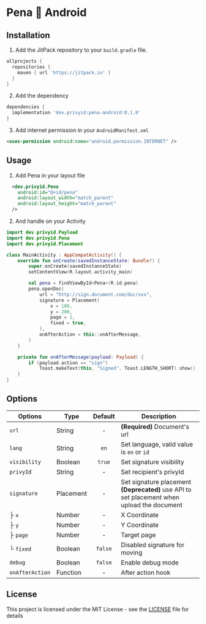 # Pena 💚 Android

## Installation

1. Add the JitPack repository to your `build.gradle` file.

```gradle
allprojects {
  repositories {
    maven { url 'https://jitpack.io' }
  }
}
```

2. Add the dependency
```gradle
dependencies {
  implementation 'dev.privyid:pena-android:0.1.0'
}
```

3. Add internet permission in your `AndroidManifest.xml`
```xml
<uses-permission android:name="android.permission.INTERNET" />
```

## Usage

1. Add Pena in your layout file

```xml
  <dev.privyid.Pena
    android:id="@+id/pena"
    android:layout_width="match_parent"
    android:layout_height="match_parent"
  />
```

2. And handle on your Activity

```kt
import dev.privyid.Payload
import dev.privyid.Pena
import dev.privyid.Placement

class MainActivity : AppCompatActivity() {
    override fun onCreate(savedInstanceState: Bundle?) {
        super.onCreate(savedInstanceState)
        setContentView(R.layout.activity_main)

        val pena = findViewById<Pena>(R.id.pena)
        pena.openDoc(
            url = "http://sign.document.com/doc/xxx",
            signature = Placement(
                x = 100,
                y = 200,
                page = 1,
                fixed = true,
            ),
            onAfterAction = this::onAfterMessage,
        )
    }

    private fun onAfterMessage(payload: Payload) {
        if (payload.action == "sign")
            Toast.makeText(this, "Signed", Toast.LENGTH_SHORT).show()
    }
}
```

## Options

| Options         | Type      | Default | Description                                                                                                  |
|-----------------|-----------|:-------:|--------------------------------------------------------------------------------------------------------------|
| `url`           | String    |    -    | **(Required)** Document's url                                                                                |
| `lang`          | String    |  `en`   | Set language, valid value is `en` or `id`                                                                    |
| `visibility`    | Boolean   | `true`  | Set signature visibility                                                                                     |
| `privyId`       | String    |    -    | Set recipient's privyId                                                                                      |
| `signature`     | Placement |    -    | Set signature placement<br/> <strong>(Deprecated)</strong> use API to set placement when upload the document |
| ├ `x`           | Number    |    -    | X Coordinate                                                                                                 |
| ├ `y`           | Number    |    -    | Y Coordinate                                                                                                 |
| ├ `page`        | Number    |    -    | Target page                                                                                                  |
| └ `fixed`       | Boolean   | `false` | Disabled signature for moving                                                                                |
| `debug`         | Boolean   | `false` | Enable debug mode                                                                                            |
| `onAfterAction` | Function  |    -    | After action hook                                                                                            |

## License

This project is licensed under the MIT License - see the [LICENSE](./LICENSE) file for details
